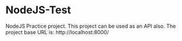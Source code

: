 # NodeJS-Test
NodeJS Practice project.
This project can be used as an API also.
The project base URL is:  http://localhost:8000/
